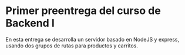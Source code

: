 # Primer preentrega del curso de Backend I

En esta entrega se desarrolla un servidor basado en NodeJS y express, usando dos grupos de rutas para productos y carritos.
